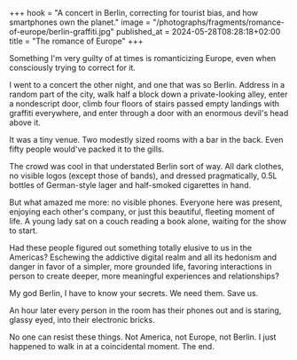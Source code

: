 +++
hook = "A concert in Berlin, correcting for tourist bias, and how smartphones own the planet."
image = "/photographs/fragments/romance-of-europe/berlin-graffiti.jpg"
published_at = 2024-05-28T08:28:18+02:00
title = "The romance of Europe"
+++

Something I'm very guilty of at times is romanticizing Europe, even when consciously trying to correct for it.

I went to a concert the other night, and one that was so Berlin. Address in a random part of the city, walk half a block down a private-looking alley, enter a nondescript door, climb four floors of stairs passed empty landings with graffiti everywhere, and enter through a door with an enormous devil's head above it.

It was a tiny venue. Two modestly sized rooms with a bar in the back. Even fifty people would've packed it to the gills.

The crowd was cool in that understated Berlin sort of way. All dark clothes, no visible logos (except those of bands), and dressed pragmatically, 0.5L bottles of German-style lager and half-smoked cigarettes in hand.

But what amazed me more: no visible phones. Everyone here was present, enjoying each other's company, or just this beautiful, fleeting moment of life. A young lady sat on a couch reading a book alone, waiting for the show to start.

Had these people figured out something totally elusive to us in the Americas? Eschewing the addictive digital realm and all its hedonism and danger in favor of a simpler, more grounded life, favoring interactions in person to create deeper, more meaningful experiences and relationships?

My god Berlin, I have to know your secrets. We need them. Save us.

An hour later every person in the room has their phones out and is staring, glassy eyed, into their electronic bricks.

No one can resist these things. Not America, not Europe, not Berlin. I just happened to walk in at a coincidental moment. The end.